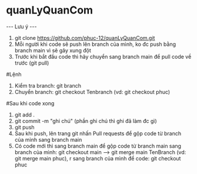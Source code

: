 # quanLyQuanCom
--- Lưu ý ---
1. git clone https://github.com/phuc-12/quanLyQuanCom.git
2. Mỗi người khi code sẽ push lên branch của mình, ko đc push bằng branch main vì sẽ gây xung đột
3. Trước khi bắt đầu code thì hãy chuyển sang branch main để pull code về trước (git pull)
   
#Lệnh
1. Kiểm tra branch: git branch
2. Chuyển branch: git checkout Tenbranch   (vd: git checkout phuc)
   
#Sau khi code xong
1. git add .
2. git commit -m "ghi chú"   (phần ghi chú thì ghi đã làm đc gì)
3. git push
4. Sau khi push, lên trang git nhấn Pull requests để gộp code từ branch của mình sang branch main
5. Có code mới thì sang branch main để gộp code từ branch main sang branch của mình:
   git checkout main --> git merge main TenBranch (vd: git merge main phuc), r sang branch của mình để code: git checkout phuc
